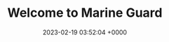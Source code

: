 ---
layout: index
permalink: /index.html
title:  "Welcome to Marine Guard"
date:   2023-02-19 03:52:04 +0000
categories: jekyll update
---